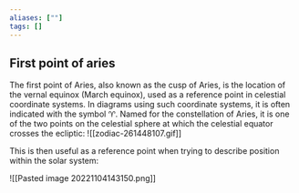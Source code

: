 ```yaml
---
aliases: [""]
tags: []
---
```


## First point of aries
The first point of Aries, also known as the cusp of Aries, is the location of the vernal equinox (March equinox), used as a reference point in celestial coordinate systems. In diagrams using such coordinate systems, it is often indicated with the symbol ♈︎. Named for the constellation of Aries, it is one of the two points on the celestial sphere at which the celestial equator crosses the ecliptic:
![[zodiac-261448107.gif]]

This is then useful as a reference point when trying to describe position within the solar system:

![[Pasted image 20221104143150.png]]
